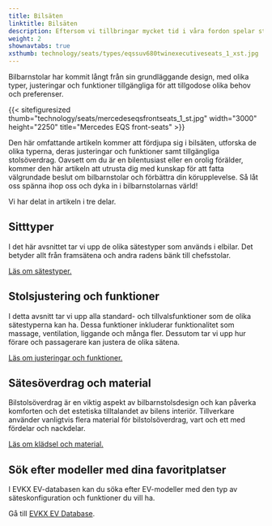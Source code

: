 ```yaml
---
title: Bilsäten
linktitle: Bilsäten
description: Eftersom vi tillbringar mycket tid i våra fordon spelar stolarna vi sitter i en avgörande roll för att ge komfort, stöd och säkerhet under våra resor.
weight: 2
shownavtabs: true
xsthumb: technology/seats/types/eqssuv680twinexecutiveseats_1_xst.jpg
---
```

<!-- markdownlint-disable MD033 -->
Bilbarnstolar har kommit långt från sin grundläggande design, med olika typer, justeringar och funktioner tillgängliga för att tillgodose olika behov och preferenser.

{{< sitefiguresized thumb="technology/seats/mercedeseqsfrontseats_1_st.jpg" width="3000" height="2250" title="Mercedes EQS front-seats" >}}

Den här omfattande artikeln kommer att fördjupa sig i bilsäten, utforska de olika typerna, deras justeringar och funktioner samt tillgängliga stolsöverdrag. Oavsett om du är en bilentusiast eller en orolig förälder, kommer den här artikeln att utrusta dig med kunskap för att fatta välgrundade beslut om bilbarnstolar och förbättra din körupplevelse. Så låt oss spänna ihop oss och dyka in i bilbarnstolarnas värld!

Vi har delat in artikeln i tre delar.

## Sitttyper

I det här avsnittet tar vi upp de olika sätestyper som används i elbilar. Det betyder allt från framsätena och andra radens bänk till chefsstolar.

[Läs om sätestyper.](typer/)

## Stolsjustering och funktioner

I detta avsnitt tar vi upp alla standard- och tillvalsfunktioner som de olika sätestyperna kan ha. Dessa funktioner inkluderar funktionalitet som massage, ventilation, liggande och många fler. Dessutom tar vi upp hur förare och passagerare kan justera de olika sätena.

[Läs om justeringar och funktioner.](justering/)

## Sätesöverdrag och material

Bilstolsöverdrag är en viktig aspekt av bilbarnstolsdesign och kan påverka komforten och det estetiska tilltalandet av bilens interiör. Tillverkare använder vanligtvis flera material för bilstolsöverdrag, vart och ett med fördelar och nackdelar.

[Läs om klädsel och material.](material/)

## Sök efter modeller med dina favoritplatser

I EVKX EV-databasen kan du söka efter EV-modeller med den typ av säteskonfiguration och funktioner du vill ha.

Gå till [EVKX EV Database](../../evsearch/).
